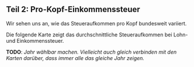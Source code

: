 ## Teil 2: Pro-Kopf-Einkommenssteuer

Wir sehen uns an, wie das Steueraufkommen pro Kopf bundesweit variiert.

Die folgende Karte zeigt das durchschnittliche Steueraufkommen bei Lohn- und Einkommenssteuer.

**TODO**: *Jahr wählbar machen. Vielleicht auch gleich verbinden mit den Karten darüber, dass immer alle das gleiche Jahr zeigen.*
